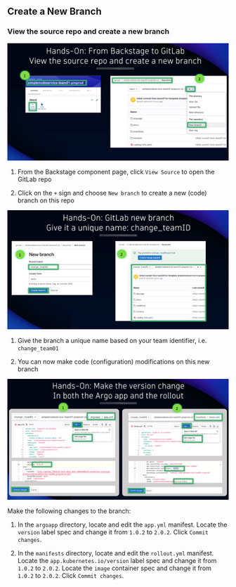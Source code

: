 ## Create a New Branch

### View the source repo and create a new branch

![GitLab New Branch](../../../assets/images/05_01_gitlab_create_new_branch.png)

1. From the Backstage component page, click `View Source` to open the GitLab repo

2. Click on the `+` sign and choose `New branch` to create a new (code) branch on this repo

![GitLab Name Branch](../../../assets/images/05_01_gitlab_branch_name.png)

1. Give the branch a unique name based on your team identifier, i.e. `change_team01`

2. You can now make code (configuration) modifications on this new branch

![GitLab Version Change](../../../assets/images/05_01_gitlab_version_change.png)

Make the following changes to the branch:

1. In the `argoapp` directory, locate and edit the `app.yml` manifest.  Locate the `version` label spec and change it from `1.0.2` to `2.0.2`.  Click `Commit changes`.

2. In the `manifests` directory, locate and edit the `rollout.yml` manifest.  Locate the `app.kubernetes.io/version` label spec and change it from `1.0.2` to `2.0.2`.  Locate the `image` container spec and change it from `1.0.2` to `2.0.2`.  Click `Commit changes`.